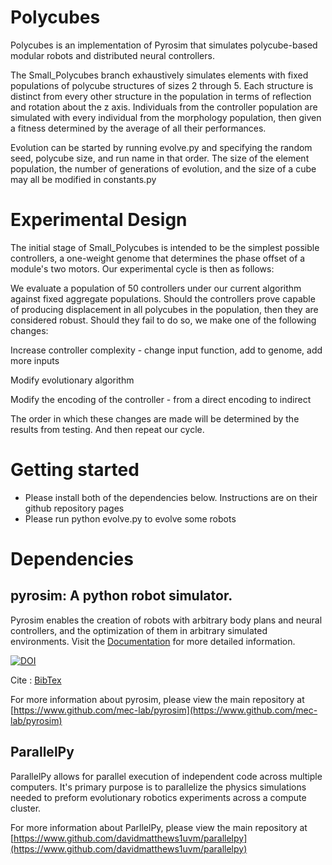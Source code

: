 
# Polycubes
Polycubes is an implementation of Pyrosim that simulates polycube-based modular robots and distributed neural controllers.

The Small_Polycubes branch exhaustively simulates elements with fixed populations of polycube structures of sizes 2 through 5. Each structure is distinct from every other structure in the population in terms of reflection and rotation about the z axis. Individuals from the controller population are simulated with every individual from the morphology population, then given a fitness determined by the average of all their performances.

Evolution can be started by running evolve.py and specifying the random seed, polycube size, and run name in that order. The size of the element population, the number of generations of evolution, and the size of a cube may all be modified in constants.py

# Experimental Design

The initial stage of Small_Polycubes is intended to be the simplest possible controllers, a one-weight genome that determines the phase offset of a module's two motors. Our experimental cycle is then as follows:

We evaluate a population of 50 controllers under our current algorithm against fixed aggregate populations. Should the controllers prove capable of producing displacement in all polycubes in the population, then they are considered robust. Should they fail to do so, we make one of the following changes:

  Increase controller complexity - change input function, add to genome, add more inputs
  
  Modify evolutionary algorithm
  
  Modify the encoding of the controller - from a direct encoding to indirect

The order in which these changes are made will be determined by the results from testing.
And then repeat our cycle.
  
# Getting started 
* Please install both of the dependencies below. Instructions are on their github repository pages
* Please run python evolve.py <Seed> to evolve some robots

# Dependencies
##  pyrosim: A python robot simulator. 

Pyrosim enables the creation of robots with arbitrary body plans
and neural controllers, and the optimization of them in arbitrary simulated
environments. Visit the [Documentation](https://mec-lab.github.io/pyrosim) for more detailed information.

[![DOI](https://zenodo.org/badge/168368037.svg)](https://zenodo.org/badge/latestdoi/168368037)

Cite : [BibTex](./pyrosim-bibtex.bib)

For more information about pyrosim, please view the main repository at [https://www.github.com/mec-lab/pyrosim](https://www.github.com/mec-lab/pyrosim)

## ParallelPy

ParallelPy allows for parallel execution of independent code across multiple computers.
It's primary purpose is to parallelize the physics simulations needed to preform evolutionary robotics experiments across a compute cluster.

For more information about ParllelPy, please view the main repository at [https://www.github.com/davidmatthews1uvm/parallelpy](https://www.github.com/davidmatthews1uvm/parallelpy)  
